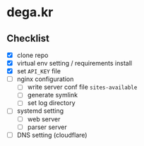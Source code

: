 # dega.kr

## Checklist
- [x] clone repo
- [x] virtual env setting / requirements install
- [x] set `API_KEY` file
- [ ] nginx configuration
  - [ ] write server conf file `sites-available`
  - [ ] generate symlink
  - [ ] set log directory
- [ ] systemd setting
  - [ ] web server
  - [ ] parser server
- [ ] DNS setting (cloudflare)

